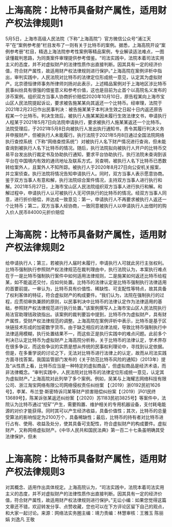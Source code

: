 # 上海高院：比特币具备财产属性，适用财产权法律规则1

5月5日，上海市高级人民法院（下称“上海高院”）官方微信公众号“浦江天平”在“案例参考册”栏目发布了一则有关于比特币的案例。据悉，上海高院开设“案例参考册”栏目，精选上海法院参考性案例等精品案例，专业解读适法难点，一图读懂裁判思路，为同类案件审理提供参考借鉴。“司法实践中，法院本着司法实用主义的态度，并不对虚拟财产的法律性质作出直接判断。因其具有一定的经济价值，符合财产属性，故适用财产权法律规则进行保护。”上海高院在案例评析中指出，审判实践中，人民法院对比特币的法律定位形成统一意见，认定其为虚拟财产。北京德恒律师事务所律师刘扬对此表示，上述精品案例对于上海地区涉比特币民事纠纷具有很强的借鉴意义和参考价值，这也是目前为止首个以高院名义发布的涉币案例。组织双方当事人协商折价赔偿2020年10月10日，原告程某向上海市宝山区人民法院提起诉讼，要求被告施某某向其返还一个比特币。经审理，法院于2021年2月23日作出民事判决：被告施某某于本判决生效之日起十日内返还原告程某一个比特币。判决生效后，被执行人施某某因未履行生效法律文书，申请执行人程某于2021年5月7日向法院申请执行，要求被执行人施某某返还一个比特币。法院受理后，于2021年5月8日向被执行人发出执行通知书，责令其履行判决义务并申报财产，但被执行人未能履行。执行法院于2021年5月8日通过全国法院网络执行查控系统（下称“网络查控系统”）对被执行人名下财产情况进行查询，但未能查询到被执行人名下比特币的情况。随后，执行法院拟向被执行人开户的比特币交易平台发出执行裁定书及协助执行通知，要求平台协助执行。执行法院未查询到该平台在中国境内有效的通讯地址及联系方式。另查明，被执行人名下比特币已悉数转给案外人，且案外人不知所踪。被执行人于2020年8月27日向公安机关报案，并立案侦查。执行法院将情况告知申请执行人。同时，双方当事人表示愿意协商。鉴于双方当事人有意和解，执行法院综合案件情况，主持双方当事人进行执行和解。2021年5月27日，上海市宝山区人民法院组织双方当事人进行执行和解。和解过程中，申请执行人认可被执行人无可供执行的比特币的情况。经双方当事人同意，进行折价赔偿，并达成一致意见：第一，申请执行人不再要求被执行人返还一个比特币；第二，双方当事人经协商，一致同意被执行人以申请执行人出借时的购入价人民币84000元折价赔偿

# 上海高院：比特币具备财产属性，适用财产权法律规则2

给申请执行人；第三，若被执行人届时未履行，申请执行人可就此另行主张权利。比特币强制执行参照财产权法律规范在裁判理由中，执行法院认为，本案执行难点在于一是比特币强制执行案件中如何适用法律规则，二是施某如何返还比特币给程某，如不能返还交付，应如何处置。比特币的法律认定是比特币强制执行法律适用的首要前提。一审认为，比特币具有价值性、稀缺性、可支配性等特点，故其具备了权利客体的特征，符合虚拟财产的构成要件。“我们认为，法院在强制执行的过程，应贯彻审执兼顾的原则，以民事判决中比特币的法律认定作为法律适用的基础，参照财产权法律规范进行执行处置。”该案例撰写人上海市宝山区人民法院执行局法官助理钱政骁指出。该案例的裁判要旨中提到，比特币作为虚拟财产，具有财产属性，受财产权法律规范的调整。上海高院在案例评析中表示，比特币是基于区块链技术形成的加密数字货币。由于缺乏相应的法律法规，导致比特币强制执行中法律适用模糊，执行处置结果不一，而这些正是执行实践中的难点问题。此前多个判决已认定比特币为虚拟财产上海高院分析称，关于比特币的法律认定，学术界存在很多争议，而这些争议的实质是想从传统的民事权利理论中，寻找到认定依据。但是，在多重学说的讨论之下，无法对比特币进行法律上的认定，故而从司法实践方面寻找答案。我国监管部门发布的《关于防范比特币风险的通知》（2013年）提及“从性质上看，比特币应当是一种特定的虚拟商品”，但虚拟商品是经济术语，而非法律概念。“审判实践中，人民法院对比特币的法律定位形成统一意见，认定其为虚拟财产。”上海高院对此列举了多个案例。例如，吴某与上海耀志网络科技有限公司、浙江淘宝网络有限公司网络侵权责任纠纷案 【（2019）浙0192民初1626号】，李某、布兰登·斯密特诉闫某等财产损害赔偿纠纷案【（2019）沪01民终13689号】，陈某诉张某返还纠纷案【（2020）苏1183民初3825号】等案件中，法院认为比特币通过“挖矿”产生，需要购置、维护相关的专用机器设备，支付耗电能源的对价才能获得。同时其可以产生经济收益，具备价值性；其次，比特币的总量受算法的影响恒定为2100万个，具备稀缺性；最后，比特币的持有者对比特币进行占有、使用、收益及处分，使其具备可支配性，符合虚拟财产的构成要件。虚拟财产，又称网络虚拟财产。《中华人民共和国民法典》第一百二十七条虽明确其受法律保护，但未

# 上海高院：比特币具备财产属性，适用财产权法律规则3

对其概念、适用作出具体规定。上海高院认为，“司法实践中，法院本着司法实用主义的态度，并不对虚拟财产的法律性质作出直接判断。因其具有一定的经济价值，符合财产属性，故适用财产权法律规则进行保护。”无讼小编：如果您觉得这篇文章还不错，欢迎转发分享、点赞收藏，您也可以在下方评论区留下自己的观点，和大家一起讨论。来源：网络法实务圈主编：靖力责编：林慧审核：王雅玉 陈丽娟 刘逸凡 王敬

